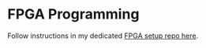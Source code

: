 # FPGA Programming

Follow instructions in my dedicated [FPGA setup repo here](https://github.com/noah-CAL/fpga-workflow).
